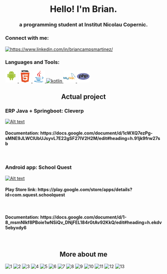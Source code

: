 <h1 align="center">Hello! I'm Brian.</h1>
<h3 align="center">a programming student at Institut Nicolau Copernic.</h3>

<h3 align="left">Connect with me:</h3>
<p align="left">
<a href="https://www.linkedin.com/in/briancampsmartinez/" target="blank"><img align="center" src="https://raw.githubusercontent.com/rahuldkjain/github-profile-readme-generator/master/src/images/icons/Social/linked-in-alt.svg" alt="https://www.linkedin.com/in/briancampsmartinez/" height="30" width="40" /></a>
</p>

<h3 align="left">Languages and Tools:</h3>
<p align="left"> <a href="https://developer.android.com" target="_blank" rel="noreferrer"> <img src="https://raw.githubusercontent.com/devicons/devicon/master/icons/android/android-original-wordmark.svg" alt="android" width="40" height="40"/> </a> <a href="https://www.w3.org/html/" target="_blank" rel="noreferrer"> <img src="https://raw.githubusercontent.com/devicons/devicon/master/icons/html5/html5-original-wordmark.svg" alt="html5" width="40" height="40"/> </a> <a href="https://www.java.com" target="_blank" rel="noreferrer"> <img src="https://raw.githubusercontent.com/devicons/devicon/master/icons/java/java-original.svg" alt="java" width="40" height="40"/> </a> <a href="https://kotlinlang.org" target="_blank" rel="noreferrer"> <img src="https://www.vectorlogo.zone/logos/kotlinlang/kotlinlang-icon.svg" alt="kotlin" width="40" height="40"/> </a> <a href="https://www.mysql.com/" target="_blank" rel="noreferrer"> <img src="https://raw.githubusercontent.com/devicons/devicon/master/icons/mysql/mysql-original-wordmark.svg" alt="mysql" width="40" height="40"/> </a> <a href="https://www.php.net" target="_blank" rel="noreferrer"> <img src="https://raw.githubusercontent.com/devicons/devicon/master/icons/php/php-original.svg" alt="php" width="40" height="40"/> </a> </p>


<h2 align="center">Actual project</h2>

<h3 align="left">ERP Java + Springboot: Cleverp</h3>

[![Alt text](https://img.youtube.com/vi/PCdqI4V3fZI/0.jpg)](https://www.youtube.com/watch?v=PCdqI4V3fZI)
<br />
<h4 align="left">Documentation: https://docs.google.com/document/d/1cWXQ7ezPg-sMNE9JLWClUbUJsyvL7E22gSF27IV2H2M/edit#heading=h.91jk9frw27sb</h4>
<br />


<h3 align="left">Android app: School Quest</h3>

[![Alt text](https://img.youtube.com/vi/Kq8xfwZluA8/0.jpg)](https://www.youtube.com/watch?v=Kq8xfwZluA8)
<br />
<h4 align="left">Play Store link: https://play.google.com/store/apps/details?id=com.squest.schoolquest</h4>
<br />
<h4 align="left">Documentation: https://docs.google.com/document/d/1-8_msmNIkf8PBoie1wNSiQv_DNjFEL184rGtAv92KkQ/edit#heading=h.ekdv5ebyxdy6</h4>
<br />

<h2 align="center">More about me</h2>

![1](https://user-images.githubusercontent.com/91496890/232930247-4e108a81-65dc-4fcb-9432-c2ab7a586c32.png)
![2](https://user-images.githubusercontent.com/91496890/232930269-3a313c41-a0f5-4269-bc6b-7700887e9407.png)
![3](https://user-images.githubusercontent.com/91496890/232930297-0e4fc107-eca2-4dde-a85d-3e40561008a5.png)
![4](https://user-images.githubusercontent.com/91496890/232930309-a01539d8-1d25-4e7f-bda0-4a13a65f251c.png)
![5](https://user-images.githubusercontent.com/91496890/232930322-1e5a9a7e-91b9-49a4-990b-b8b8cb35a2f2.png)
![6](https://user-images.githubusercontent.com/91496890/232930329-9cfdda36-9015-4ceb-9679-be638b066bdd.png)
![7](https://user-images.githubusercontent.com/91496890/232930337-4c268d02-d8a2-48f4-8c72-1e522736cea2.png)
![8](https://user-images.githubusercontent.com/91496890/232930343-a59183a3-7a0e-41c6-9818-c2c57abcee46.png)
![9](https://user-images.githubusercontent.com/91496890/232930350-09a00a96-9cc7-4629-be55-42c9d04f488d.png)
![10](https://user-images.githubusercontent.com/91496890/232930361-6231c432-885d-4a8d-a500-ef3b2d649777.png)
![11](https://user-images.githubusercontent.com/91496890/232930372-b1c3b643-49a6-4d46-b5ba-7ae8592427f6.png)
![12](https://user-images.githubusercontent.com/91496890/232930378-87a60192-d6b7-48bf-ab27-a3efd841ad63.png)
![13](https://user-images.githubusercontent.com/91496890/232930385-7a9f6362-c01d-4b5e-b32d-e584add6d561.png)


